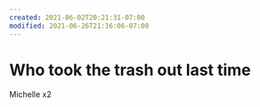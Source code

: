 ```yaml
---
created: 2021-06-02T20:21:31-07:00
modified: 2021-06-26T21:16:06-07:00
---
```


# Who took the trash out last time

Michelle x2
